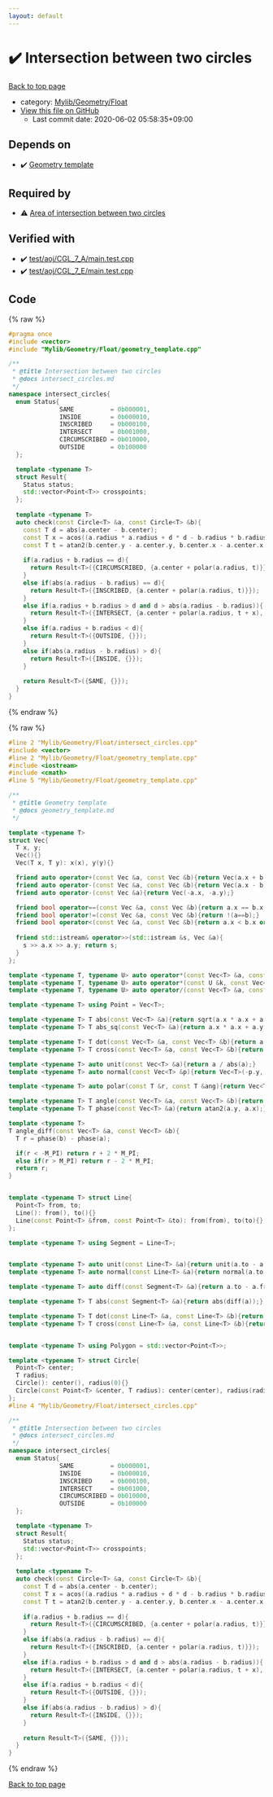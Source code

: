 ```yaml
---
layout: default
---
```


<!-- mathjax config similar to math.stackexchange -->
<script type="text/javascript" async
  src="https://cdnjs.cloudflare.com/ajax/libs/mathjax/2.7.5/MathJax.js?config=TeX-MML-AM_CHTML">
</script>
<script type="text/x-mathjax-config">
  MathJax.Hub.Config({
    TeX: { equationNumbers: { autoNumber: "AMS" }},
    tex2jax: {
      inlineMath: [ ['$','$'] ],
      processEscapes: true
    },
    "HTML-CSS": { matchFontHeight: false },
    displayAlign: "left",
    displayIndent: "2em"
  });
</script>

<script type="text/javascript" src="https://cdnjs.cloudflare.com/ajax/libs/jquery/3.4.1/jquery.min.js"></script>
<script src="https://cdn.jsdelivr.net/npm/jquery-balloon-js@1.1.2/jquery.balloon.min.js" integrity="sha256-ZEYs9VrgAeNuPvs15E39OsyOJaIkXEEt10fzxJ20+2I=" crossorigin="anonymous"></script>
<script type="text/javascript" src="../../../../assets/js/copy-button.js"></script>
<link rel="stylesheet" href="../../../../assets/css/copy-button.css" />


# :heavy_check_mark: Intersection between two circles

<a href="../../../../index.html">Back to top page</a>

* category: <a href="../../../../index.html#090220fbd726178f7b9d402d3ae3f683">Mylib/Geometry/Float</a>
* <a href="{{ site.github.repository_url }}/blob/master/Mylib/Geometry/Float/intersect_circles.cpp">View this file on GitHub</a>
    - Last commit date: 2020-06-02 05:58:35+09:00




## Depends on

* :heavy_check_mark: <a href="geometry_template.cpp.html">Geometry template</a>


## Required by

* :warning: <a href="area_intersection_of_circles.cpp.html">Area of intersection between two circles</a>


## Verified with

* :heavy_check_mark: <a href="../../../../verify/test/aoj/CGL_7_A/main.test.cpp.html">test/aoj/CGL_7_A/main.test.cpp</a>
* :heavy_check_mark: <a href="../../../../verify/test/aoj/CGL_7_E/main.test.cpp.html">test/aoj/CGL_7_E/main.test.cpp</a>


## Code

<a id="unbundled"></a>
{% raw %}
```cpp
#pragma once
#include <vector>
#include "Mylib/Geometry/Float/geometry_template.cpp"

/**
 * @title Intersection between two circles
 * @docs intersect_circles.md
 */
namespace intersect_circles{
  enum Status{
              SAME          = 0b000001,
              INSIDE        = 0b000010,
              INSCRIBED     = 0b000100,
              INTERSECT     = 0b001000,
              CIRCUMSCRIBED = 0b010000,
              OUTSIDE       = 0b100000
  };

  template <typename T>
  struct Result{
    Status status;
    std::vector<Point<T>> crosspoints;
  };
  
  template <typename T>
  auto check(const Circle<T> &a, const Circle<T> &b){
    const T d = abs(a.center - b.center);
    const T x = acos((a.radius * a.radius + d * d - b.radius * b.radius) / ((T)2.0 * d * a.radius));
    const T t = atan2(b.center.y - a.center.y, b.center.x - a.center.x);
    
    if(a.radius + b.radius == d){
      return Result<T>({CIRCUMSCRIBED, {a.center + polar(a.radius, t)}});
    }
    else if(abs(a.radius - b.radius) == d){
      return Result<T>({INSCRIBED, {a.center + polar(a.radius, t)}});
    }
    else if(a.radius + b.radius > d and d > abs(a.radius - b.radius)){
      return Result<T>({INTERSECT, {a.center + polar(a.radius, t + x), a.center + polar(a.radius, t - x)}});
    }
    else if(a.radius + b.radius < d){
      return Result<T>({OUTSIDE, {}});
    }
    else if(abs(a.radius - b.radius) > d){
      return Result<T>({INSIDE, {}});
    }
    
    return Result<T>({SAME, {}});
  }
}

```
{% endraw %}

<a id="bundled"></a>
{% raw %}
```cpp
#line 2 "Mylib/Geometry/Float/intersect_circles.cpp"
#include <vector>
#line 2 "Mylib/Geometry/Float/geometry_template.cpp"
#include <iostream>
#include <cmath>
#line 5 "Mylib/Geometry/Float/geometry_template.cpp"

/**
 * @title Geometry template
 * @docs geometry_template.md
 */

template <typename T>
struct Vec{
  T x, y;
  Vec(){}
  Vec(T x, T y): x(x), y(y){}

  friend auto operator+(const Vec &a, const Vec &b){return Vec(a.x + b.x, a.y + b.y);}
  friend auto operator-(const Vec &a, const Vec &b){return Vec(a.x - b.x, a.y - b.y);}
  friend auto operator-(const Vec &a){return Vec(-a.x, -a.y);}

  friend bool operator==(const Vec &a, const Vec &b){return a.x == b.x and a.y == b.y;}
  friend bool operator!=(const Vec &a, const Vec &b){return !(a==b);}
  friend bool operator<(const Vec &a, const Vec &b){return a.x < b.x or (a.x == b.x and a.y < b.y);}
  
  friend std::istream& operator>>(std::istream &s, Vec &a){
    s >> a.x >> a.y; return s;
  }
};

template <typename T, typename U> auto operator*(const Vec<T> &a, const U &k){return Vec<T>(a.x * k, a.y * k);}
template <typename T, typename U> auto operator*(const U &k, const Vec<T> &a){return Vec<T>(a.x * k, a.y * k);}
template <typename T, typename U> auto operator/(const Vec<T> &a, const U &k){return Vec<T>(a.x / k, a.y / k);}

template <typename T> using Point = Vec<T>;

template <typename T> T abs(const Vec<T> &a){return sqrt(a.x * a.x + a.y * a.y);}
template <typename T> T abs_sq(const Vec<T> &a){return a.x * a.x + a.y * a.y;}

template <typename T> T dot(const Vec<T> &a, const Vec<T> &b){return a.x * b.x + a.y * b.y;}
template <typename T> T cross(const Vec<T> &a, const Vec<T> &b){return a.x * b.y - a.y * b.x;}

template <typename T> auto unit(const Vec<T> &a){return a / abs(a);}
template <typename T> auto normal(const Vec<T> &p){return Vec<T>(-p.y, p.x);}

template <typename T> auto polar(const T &r, const T &ang){return Vec<T>(r * cos(ang), r * sin(ang));}

template <typename T> T angle(const Vec<T> &a, const Vec<T> &b){return atan2(b.y - a.y, b.x - a.x);}
template <typename T> T phase(const Vec<T> &a){return atan2(a.y, a.x);}

template <typename T>
T angle_diff(const Vec<T> &a, const Vec<T> &b){
  T r = phase(b) - phase(a);

  if(r < -M_PI) return r + 2 * M_PI;
  else if(r > M_PI) return r - 2 * M_PI;
  return r;
}


template <typename T> struct Line{
  Point<T> from, to;
  Line(): from(), to(){}
  Line(const Point<T> &from, const Point<T> &to): from(from), to(to){}
};

template <typename T> using Segment = Line<T>;


template <typename T> auto unit(const Line<T> &a){return unit(a.to - a.from);}
template <typename T> auto normal(const Line<T> &a){return normal(a.to - a.from);}

template <typename T> auto diff(const Segment<T> &a){return a.to - a.from;}

template <typename T> T abs(const Segment<T> &a){return abs(diff(a));}

template <typename T> T dot(const Line<T> &a, const Line<T> &b){return dot(diff(a), diff(b));}
template <typename T> T cross(const Line<T> &a, const Line<T> &b){return cross(diff(a), diff(b));}


template <typename T> using Polygon = std::vector<Point<T>>;

template <typename T> struct Circle{
  Point<T> center;
  T radius;
  Circle(): center(), radius(0){}
  Circle(const Point<T> &center, T radius): center(center), radius(radius){}
};
#line 4 "Mylib/Geometry/Float/intersect_circles.cpp"

/**
 * @title Intersection between two circles
 * @docs intersect_circles.md
 */
namespace intersect_circles{
  enum Status{
              SAME          = 0b000001,
              INSIDE        = 0b000010,
              INSCRIBED     = 0b000100,
              INTERSECT     = 0b001000,
              CIRCUMSCRIBED = 0b010000,
              OUTSIDE       = 0b100000
  };

  template <typename T>
  struct Result{
    Status status;
    std::vector<Point<T>> crosspoints;
  };
  
  template <typename T>
  auto check(const Circle<T> &a, const Circle<T> &b){
    const T d = abs(a.center - b.center);
    const T x = acos((a.radius * a.radius + d * d - b.radius * b.radius) / ((T)2.0 * d * a.radius));
    const T t = atan2(b.center.y - a.center.y, b.center.x - a.center.x);
    
    if(a.radius + b.radius == d){
      return Result<T>({CIRCUMSCRIBED, {a.center + polar(a.radius, t)}});
    }
    else if(abs(a.radius - b.radius) == d){
      return Result<T>({INSCRIBED, {a.center + polar(a.radius, t)}});
    }
    else if(a.radius + b.radius > d and d > abs(a.radius - b.radius)){
      return Result<T>({INTERSECT, {a.center + polar(a.radius, t + x), a.center + polar(a.radius, t - x)}});
    }
    else if(a.radius + b.radius < d){
      return Result<T>({OUTSIDE, {}});
    }
    else if(abs(a.radius - b.radius) > d){
      return Result<T>({INSIDE, {}});
    }
    
    return Result<T>({SAME, {}});
  }
}

```
{% endraw %}

<a href="../../../../index.html">Back to top page</a>

